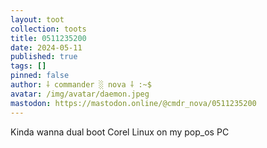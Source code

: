 ```yaml
---
layout: toot
collection: toots
title: 0511235200
date: 2024-05-11
published: true
tags: []
pinned: false
author: ⸸ commander ░ nova ⸸ :~$
avatar: /img/avatar/daemon.jpeg
mastodon: https://mastodon.online/@cmdr_nova/0511235200
---
```


Kinda wanna dual boot Corel Linux on my pop_os PC

